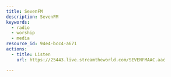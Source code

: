 ```yaml
---
title: SevenFM
description: SevenFM
keywords:
  - radio
  - worship
  - media
resource_id: 94e4-bcc4-a671
actions:
  - title: Listen
    url: https://25443.live.streamtheworld.com/SEVENFMAAC.aac

---
```




